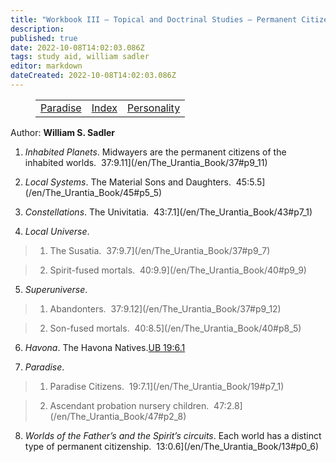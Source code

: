 ```yaml
---
title: "Workbook III — Topical and Doctrinal Studies — Permanent Citizens"
description: 
published: true
date: 2022-10-08T14:02:03.086Z
tags: study aid, william sadler
editor: markdown
dateCreated: 2022-10-08T14:02:03.086Z
---
```


<figure class="table chapter-navigator">
	<table>
		<tbody>
		<tr>
			<td><a href="/en/William_S_Sadler/Workbook_3_Topical_and_Doctrinal_Studies/Paradise">Paradise</a></td>
			<td><a href="/en/William_S_Sadler/Workbook_3_Topical_and_Doctrinal_Studies/Index">Index</a></td>
			<td><a href="/en/William_S_Sadler/Workbook_3_Topical_and_Doctrinal_Studies/Personality">Personality</a></td>
		</tr>
		</tbody>
	</table>
</figure>

Author: **William S. Sadler**

1. _Inhabited Planets_. Midwayers are the permanent citizens of the inhabited worlds.  37:9.11](/en/The_Urantia_Book/37#p9_11)

2. _Local Systems_. The Material Sons and Daughters.  45:5.5](/en/The_Urantia_Book/45#p5_5)

3. _Constellations_. The Univitatia.  43:7.1](/en/The_Urantia_Book/43#p7_1)

4. _Local Universe_.

> 1. The Susatia.  37:9.7](/en/The_Urantia_Book/37#p9_7)

> 2. Spirit-fused mortals.  40:9.9](/en/The_Urantia_Book/40#p9_9)

5. _Superuniverse_.

> 1. Abandonters.  37:9.12](/en/The_Urantia_Book/37#p9_12)

> 2. Son-fused mortals.  40:8.5](/en/The_Urantia_Book/40#p8_5)

6. _Havona_. The Havona Natives.[UB 19:6.1](/en/The_Urantia_Book/19#p6_1)

7. _Paradise_.

> 1. Paradise Citizens.  19:7.1](/en/The_Urantia_Book/19#p7_1)

> 2. Ascendant probation nursery children.  47:2.8](/en/The_Urantia_Book/47#p2_8)

8. _Worlds of the Father’s and the Spirit’s circuits_. Each world has a distinct type of permanent citizenship.  13:0.6](/en/The_Urantia_Book/13#p0_6)